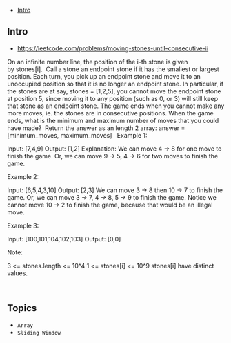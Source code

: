 - [Intro](#intro)

## Intro

- https://leetcode.com/problems/moving-stones-until-consecutive-ii

On an infinite number line, the position of the i-th stone is given by stones[i].  Call a stone an endpoint stone if it has the smallest or largest position.
Each turn, you pick up an endpoint stone and move it to an unoccupied position so that it is no longer an endpoint stone.
In particular, if the stones are at say, stones = [1,2,5], you cannot move the endpoint stone at position 5, since moving it to any position (such as 0, or 3) will still keep that stone as an endpoint stone.
The game ends when you cannot make any more moves, ie. the stones are in consecutive positions.
When the game ends, what is the minimum and maximum number of moves that you could have made?  Return the answer as an length 2 array: answer = [minimum_moves, maximum_moves]
 
Example 1:

Input: [7,4,9]
Output: [1,2]
Explanation: 
We can move 4 -> 8 for one move to finish the game.
Or, we can move 9 -> 5, 4 -> 6 for two moves to finish the game.


Example 2:

Input: [6,5,4,3,10]
Output: [2,3]
We can move 3 -> 8 then 10 -> 7 to finish the game.
Or, we can move 3 -> 7, 4 -> 8, 5 -> 9 to finish the game.
Notice we cannot move 10 -> 2 to finish the game, because that would be an illegal move.


Example 3:

Input: [100,101,104,102,103]
Output: [0,0]
 


Note:

3 <= stones.length <= 10^4
1 <= stones[i] <= 10^9
stones[i] have distinct values.



 



## Topics

- `Array`
- `Sliding Window`


